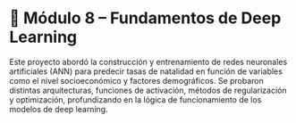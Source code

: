 # 🧠 Módulo 8 – Fundamentos de Deep Learning

Este proyecto abordó la construcción y entrenamiento de redes neuronales artificiales (ANN) para predecir tasas de natalidad en función de variables como el nivel socioeconómico y factores demográficos. Se probaron distintas arquitecturas, funciones de activación, métodos de regularización y optimización, profundizando en la lógica de funcionamiento de los modelos de deep learning.
